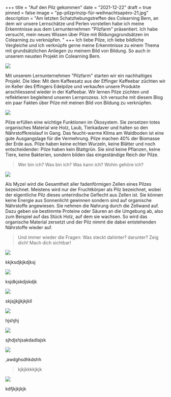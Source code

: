 +++
title = "Auf den Pilz gekommen"
date = "2021-12-22"
draft = true
pinned = false
image = "pp-pilzprinzip-für-weihnachtsapéro-21.jpg"
description = "Am letzten Schatzhebungstreffen des Colearning Bern, an dem wir unsere Lernschätze und Perlen vorstellen habe ich meine Erkenntnisse aus dem Lernunternehmen \"Pilzfarm\" präsentiert. Ich habe versucht, mein neues Wissen über Pilze mit Bildungsgrundsätzen im Colearning zu verknüpfen.  "
+++
Ich liebe Pilze, ich liebe bildliche Vergleiche und ich verknüpfe gerne meine Erkenntnisse zu einem Thema mit grundsätzlichen Anliegen zu meinem Bild von Bildung. So auch in unserem neusten Projekt im Colearning Bern.

![](folie5.jpg)

Mit unserem Lernunternehmen "Pilzfarm" starten wir ein nachhaltiges Projekt. Die Idee: Mit dem Kaffeesatz aus der Effinger Kaffeebar züchten wir im Keller des Effingers Edelpilze und verkaufen unsere Produkte anschliessend wieder in der Kaffeebar. Wir lernen Pilze züchten und reflektieren begleitend unseren Lernprozess. Ich versuche mit diesem Blog ein paar Fakten über Pilze mit meinen Bild von Bildung zu verknüpfen.

![](folie6.jpg)

Pilze erfüllen eine wichtige Funktionen im Ökosystem. Sie zersetzen totes organisches Material wie Holz, Laub, Tierkadaver und halten so den Nährstoffkreislauf in Gang. Das feucht-warme Klima am Waldboden ist eine gute Ausgangslage für die Vermehrung. Pilze machen 40% der Biomasse der Erde aus. Pilze haben keine echten Wurzeln, keine Blätter und noch entscheidender: Pilze haben kein Blattgrün. Sie sind keine Pflanzen, keine Tiere, keine Bakterien, sondern bilden das eingeständige Reich der Pilze.

> Wer bin ich?
> Was bin ich?
> Was kann ich?
> Wohin gehöre ich?

![](folie7.jpg)

Als Myzel wird die Gesamtheit aller fadenförmigen Zellen eines Pilzes bezeichnet. Meistens wird nur der Fruchtkörper als Pilz bezeichnet, wobei der eigentliche Pilz dieses unterirdische Geflecht aus Zellen ist. Sie können keine Energie aus Sonnenlicht gewinnen sondern sind auf organische Nährstoffe angewiesen. Sie nehmen die Nahrung durch die Zellwand auf. Dazu geben sie bestimmte Proteine oder Säuren an die Umgebung ab, also zum Beispiel auf das Stück Holz, auf dem sie wachsen. So wird das organische Material zersetzt und der Pilz nimmt die dabei entstehenden Nährstoffe wieder auf.

> Und immer wieder die Fragen: Was steckt dahinter? darunter? 
> Zeig dich! 
> Mach dich sichtbar!

![](folie9.jpg)

kkjksdjkjkdjksj

![](folie10.jpg)

ksjdkjskdjskdjk

![](folie12.jpg)

skjsjjkjjkjkjkll

![](folie13.jpg)

hjshjhj

![](folie16.jpg)

sjhdjshjsakdadlajsk

![](folie15.jpg)

,awdghsdhkdshh

> kjkjkkkkjkjk

![](folie30.jpg)

kdfjkjkjkjk